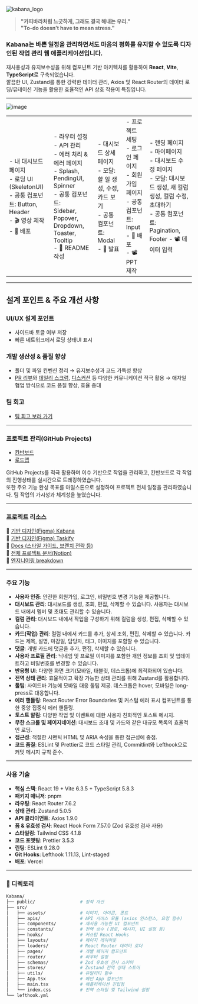 ![kabana_logo](https://github.com/user-attachments/assets/3272c820-e8df-45d6-8f7b-86a26394abd6)

> **"카피바라처럼 느긋하게, 그래도 결국 해내는 우리."**  
> **"To-do doesn’t have to mean stress."**

### Kabana는 바쁜 일정을 관리하면서도 마음의 평화를 유지할 수 있도록 디자인된 작업 관리 웹 애플리케이션입니다.  
재사용성과 유지보수성을 위해 컴포넌트 기반 아키텍처를 활용하여 **React**, **Vite**, **TypeScript**로 구축되었습니다.  
깔끔한 UI, Zustand를 통한 강력한 데이터 관리, Axios 및 React Router의 데이터 로딩/뮤테이션 기능을 활용한 효율적인 API 상호 작용이 특징입니다.


---

![image](https://github.com/user-attachments/assets/f79cb057-8ff3-4685-8c3e-48a073188bb2)

<table>
  <tr>
    <td>
      - 내 대시보드 페이지<br>
      - 로딩 UI (SkeletonUI)<br>
      - 공통 컴포넌트: Button, Header <br>
      - 🎬 영상 제작<br>
      - 🚀 배포<br>
    </td>
    <td>
      - 라우터 설정<br>
      - API 관리<br>
      - 에러 처리 & 에러 페이지<br>
      - Splash, PendingUI, Spinner<br>
      - 공통 컴포넌트: <br>
        Sidebar, Popover, Dropdown, Toaster, Tooltip<br>
      - 📘 README 작성
    </td>
    <td>
      - 대시보드 상세 페이지<br>
      - 모달: 할 일 생성, 수정, 카드 보기<br>
      - 공통 컴포넌트: Modal<br>
      - 📢 발표
    </td>
    <td>
      - 프로젝트 세팅<br>
      - 로그인 페이지<br>
      - 회원가입 페이지<br>
      - 공통 컴포넌트: Input<br>
      - 🚀 배포<br>
      - 📽 PPT 제작
    </td>
    <td>
      - 랜딩 페이지<br>
      - 마이페이지<br>
      - 대시보드 수정 페이지<br>
      - 모달: 대시보드 생성, 새 컬럼 생성, 컬럼 수정, 초대하기<br>
      - 공통 컴포넌트: Pagination, Footer
      - 📽 데이터 입력 
    </td>
  </tr>
</table>

---
## 설계 포인트 & 주요 개선 사항

### UI/UX 설계 포인트
- 사이드바 토글 여부 저장
- 빠른 네트워크에서 로딩 상태UI 표시 

### 개발 생산성 & 품질 향상
 - 폴더 및 파일 컨벤션 정리 → 유지보수성과 코드 가독성 향상<br>
 - [PR 리뷰](https://github.com/Kabana-FE/Kabana/pulls?q=is%3Apr+is%3Aclosed)와 [데일리 스크럼](https://github.com/Kabana-FE/Kabana/discussions/categories/6%EC%9B%94-7%EC%9D%BC), [디스커션](https://github.com/Kabana-FE/Kabana/discussions) 등 다양한 커뮤니케이션 적극 활용 → 애자일 협업 방식으로 코드 품질 향상, 효율 증대<br>

<!-- 
### 트러블슈팅

> 🌟 [더 많은 트러블 슈팅을 보고싶다면 이곳을 클릭해 확인하세요.](https://github.com/Kabana-FE/Kabana/discussions/categories/trouble-shooting)
>
> | 문제 상황                                                                                         | 해결 방법                                                  | 작성자 |
> | :------------------------------------------------------------------------------------------------ | :--------------------------------------------------------- | :----- |
> | [](https://github.com/StarSync-FE/StarSync/discussions/67)                          | Axios Interceptor로 30초 동안 자동 재시도                  | 송시은 |
> | [로딩 상태 관리<br>- splash screen 이슈](https://github.com/StarSync-FE/StarSync/discussions/138) | Splash Screen 종료 타이밍을 navigation state 기반으로 제어 | 송시은 |
> | [스타일 린트 설정 문제](https://github.com/StarSync-FE/StarSync/discussions/134)                  | lefthook 코드 품질 관리 자동화 시도                        | 박지섭 |
> | [에러 바운더리 적용 범위 설정](https://github.com/StarSync-FE/StarSync/discussions/300)           | Global / API / Render 에러 바운더리를 명확히 분리 적용     | 송시은 |
> | [Git 이전 커밋 수정 방법 문제](https://github.com/StarSync-FE/StarSync/discussions/71)            | `git rebase -i`, `git reset --soft` 명령어를 활용          | 전유진 |
> | [export default 충돌 문제](https://github.com/StarSync-FE/StarSync/discussions/98)                | default as 로 통일하여 모듈 충돌 방지                      | 전유진 |
> | [facepaint 사용 관련 이슈](https://github.com/StarSync-FE/StarSync/discussions/314)               | null병합 연산자 사용 관리                                  | 조인성 |

### TIL

> 🌟 [더 많은 TIL을 보고 싶다면 이곳을 클릭해 확인하세요.](https://github.com/Kabana-FE/Kabana/discussions/categories/til)
>
> | 제목                                                                                                          | 작성자                         |
> | :------------------------------------------------------------------------------------------------------------ | :----------------------------- |
> | [폴더 배럴 패턴을 적용하며 구조적 설계의 중요성 이해](https://github.com/StarSync-FE/StarSync/discussions/60) | 송시은                         |
> | [극단의 칼라 사용 지양 및 색상 조화 고려](https://github.com/StarSync-FE/StarSync/discussions/68)             | 송시은, 박지섭                 |
> | [SPA 구조 설계 시 시멘틱 태그 계층화 고려](https://github.com/StarSync-FE/StarSync/discussions/61)            | 송시은, 전유진                 |
> | [모달 컴포넌트 관리 위치의 중요성 인식](https://github.com/StarSync-FE/StarSync/discussions/63)               | 송시은, 손수진, 전유진, 조인성 |
> | [프로젝트 협업에서 배운 점](https://github.com/StarSync-FE/StarSync/discussions/74)                           | 전유진, 손수진                 |
> | [동일 페이지 navigation 클릭 시 새로고침 여부 결정](https://github.com/StarSync-FE/StarSync/discussions/306)  | 송시은, 박지섭                 |
> | [useLoaderData()를 사용했을 때 최신 상태 반영](https://github.com/StarSync-FE/StarSync/discussions/323)       | 조인성                         |
이 부분은 주석입니다. 마크다운 렌더링 시 출력되지 않음 -->

### 팀 회고

- [팀 회고 보러 가기](https://github.com/Kabana-FE/Kabana/discussions/138)



---

### 프로젝트 관리(GitHub Projects)
- [칸반보드](https://github.com/orgs/Kabana-FE/projects/3/views/1) 
- [로드맵](https://github.com/orgs/Kabana-FE/projects/3/views/4) 

GitHub Projects를 적극 활용하며 이슈 기반으로 작업을 관리하고, 칸반보드로 각 작업의 진행상태를 실시간으로 트래킹하였습니다. <br>
또한 주요 기능 완성 목표를 마일스톤으로 설정하여 프로젝트 전체 일정을 관리하였습니다. 팀 작업의 가시성과 체계성을 높였습니다.

---

### 프로젝트 리소스

🔗 [기반 디자인(Figma) Kabana](https://www.figma.com/design/O0wvflDySgeIdkzzoEq1qa/Kabana?node-id=0-1&p=f&t=JIlWjJxoneJvCJZb-0)<br>
🔗 [기반 디자인(Figma) Taskify](https://www.figma.com/design/O0wvflDySgeIdkzzoEq1qa/Kabana?node-id=0-1&p=f&t=FL3yVfKPruMCBwwv-0)<br>
🔗 [Docs (스타일 가이드, 브랜치 전략 등)](https://github.com/Kabana-FE/Kabana/discussions/categories/docs-convention-r-r-etc)<br>
🔗 [전체 프로젝트 문서(Notion)](https://brazen-gopher-e81.notion.site/Kabana-1f4692e2f1d0800a979fce7058096a33?source=copy_link)<br>
🔗 [엔지니어링 breakdown](https://github.com/Kabana-FE/Kabana/discussions/categories/engineering-breakdown)<br>

---

### 주요 기능

- **사용자 인증**: 안전한 회원가입, 로그인, 비밀번호 변경 기능을 제공합니다.
- **대시보드 관리**: 대시보드를 생성, 조회, 편집, 삭제할 수 있습니다. 사용자는 대시보드 내에서 멤버 및 초대도 관리할 수 있습니다.
- **컬럼 관리**: 대시보드 내에서 작업을 구성하기 위해 컬럼을 생성, 편집, 삭제할 수 있습니다.
- **카드(작업) 관리**: 컬럼 내에서 카드를 추가, 상세 조회, 편집, 삭제할 수 있습니다. 카드는 제목, 설명, 마감일, 담당자, 태그, 이미지를 포함할 수 있습니다.
- **댓글**: 개별 카드에 댓글을 추가, 편집, 삭제할 수 있습니다.
- **사용자 프로필 관리**: 닉네임 및 프로필 이미지를 포함한 개인 정보를 조회 및 업데이트하고 비밀번호를 변경할 수 있습니다.
- **반응형 UI**: 다양한 화면 크기(모바일, 태블릿, 데스크톱)에 최적화되어 있습니다.
- **전역 상태 관리**: 효율적이고 확장 가능한 상태 관리를 위해 Zustand를 활용합니다.
- **툴팁**: 사이드바 기능에 모바일 대응 툴팁 제공. 데스크톱은 hover, 모바일은 long-press로 대응합니다.
- **에러 핸들링**: React Router Error Boundaries 및 커스텀 에러 표시 컴포넌트를 통한 중앙 집중식 에러 핸들링.
- **토스트 알림**: 다양한 작업 및 이벤트에 대한 사용자 친화적인 토스트 메시지.
- **무한 스크롤 및 페이지네이션**: 대시보드 초대 및 카드와 같은 대규모 목록의 효율적인 로딩.
- **접근성**: 적절한 시맨틱 HTML 및 ARIA 속성을 통한 접근성에 중점.
- **코드 품질**: ESLint 및 Prettier로 코드 스타일 관리, Commitlint와 Lefthook으로 커밋 메시지 규칙 준수.

---

### 사용 기술

- **핵심 스택**: React 19 + Vite 6.3.5 + TypeScript 5.8.3
- **패키지 매니저**: pnpm
- **라우팅**: React Router 7.6.2
- **상태 관리**: Zustand 5.0.5
- **API 클라이언트**: Axios 1.9.0
- **폼 & 유효성 검사**: React Hook Form 7.57.0 (Zod 유효성 검사 사용)
- **스타일링**: Tailwind CSS 4.1.8
- **코드 포맷팅**: Prettier 3.5.3
- **린팅**: ESLint 9.28.0
- **Git Hooks**: Lefthook 1.11.13, Lint-staged
- **배포**: Vercel

---


### 📁 디렉토리 
```bash
Kabana/
├── public/                 # 정적 자산
├── src/
│   ├── assets/             # 이미지, 아이콘, 폰트
│   ├── apis/               # API 서비스 모듈 (axios 인스턴스, 요청 함수)
│   ├── components/         # 재사용 가능한 UI 컴포넌트
│   ├── constants/          # 전역 상수 (경로, 메시지, UI 설정 등)
│   ├── hooks/              # 커스텀 React Hooks
│   ├── layouts/            # 페이지 레이아웃
│   ├── loaders/            # React Router 데이터 로더
│   ├── pages/              # 개별 페이지 컴포넌트
│   ├── router/             # 라우터 설정
│   ├── schemas/            # Zod 유효성 검사 스키마
│   ├── stores/             # Zustand 전역 상태 스토어
│   ├── utils/              # 유틸리티 함수
│   ├── App.tsx             # 메인 App 컴포넌트
│   ├── main.tsx            # 애플리케이션 진입점
│   └── index.css           # 전역 스타일 및 Tailwind 설정
└── lefthook.yml
```
